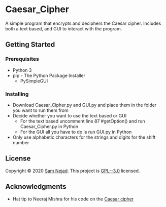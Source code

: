 # Caesar_Cipher

A simple program that encrypts and deciphers the Caesar cipher. Includes both a text based, and GUI to interact with the program. 

## Getting Started

### Prerequisites

* Python 3
* pip - The Python Package Installer
    * PySimpleGUI 


### Installing

* Download Caesar_Cipher.py and GUI.py and place them in the folder you want to run them from
* Decide whether you want to use the text based or GUI
    * For the text based uncomment line 87 #getOption() and run Caesar_Cipher.py in Python
    * For the GUI all you have to do is run GUI.py in Python
* Only use alphabetic characters for the strings and digits for the shift number

## License

Copyright © 2020 [Sam Nejad](https://github.com/Sam-Nejad).
This project is [GPL--3.0](https://github.com/Sam-Nejad/Caesar_Cipher/blob/master/LICENSE.txt) licensed.

## Acknowledgments

* Hat tip to Neeraj Mishra for his code on the [Caesar cipher](https://www.thecrazyprogrammer.com/2018/05/caesar-cipher-in-python.html)
